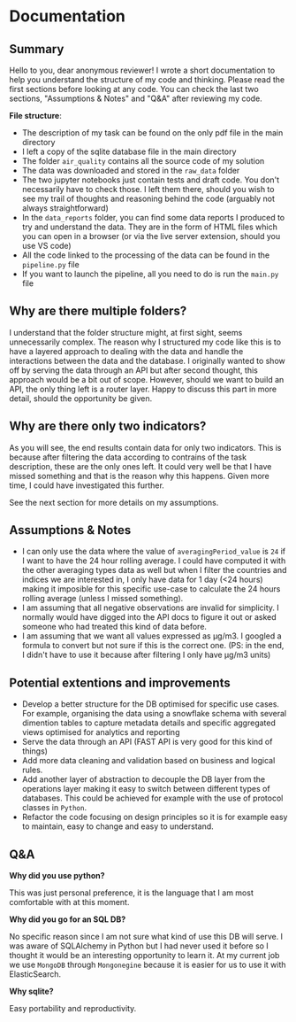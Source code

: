 # Documentation

## Summary

Hello to you, dear anonymous reviewer! I wrote a short documentation to help you understand the structure of my code and thinking. Please read the first sections before looking at any code. You can check the last two sections, "Assumptions & Notes" and "Q&A" after reviewing my code.

**File structure**:

* The description of my task can be found on the only pdf file in the main directory
* I left a copy of the sqlite database file in the main directory
* The folder `air_quality` contains all the source code of my solution
* The data was downloaded and stored in the `raw_data` folder
* The two jupyter notebooks just contain tests and draft code. You don't necessarily have to check those. I left them there, should you wish to see my trail of thoughts and reasoning behind the code (arguably not always straightforward)
* In the `data_reports` folder, you can find some data reports I produced to try and understand the data. They are in the form of HTML files which you can open in a browser (or via the live server extension, should you use VS code)
* All the code linked to the processing of the data can be found in the `pipeline.py` file
* If you want to launch the pipeline, all you need to do is run the `main.py` file

## Why are there multiple folders?

I understand that the folder structure might, at first sight, seems unnecessarily complex. The reason why I structured my code like this is to have a layered approach to dealing with the data and handle the interactions between the data and the database. I originally wanted to show off by serving the data through an API but after second thought, this approach would be a bit out of scope. However, should we want to build an API, the only thing left is a router layer. Happy to discuss this part in more detail, should the opportunity be given.


## Why are there only two indicators?

As you will see, the end results contain data for only two indicators. This is because after filtering the data according to contrains of the task description, these are the only ones left. It could very well be that I have missed something and that is the reason why this happens. Given more time, I could have investigated this further.

See the next section for more details on my assumptions.


## Assumptions & Notes

* I can only use the data where the value of `averagingPeriod_value` is `24`  if I want to have the 24 hour rolling average. I could have computed it with the other averaging types data as well but when I filter the countries and indices we are interested in, I only have data for 1 day (<24 hours) making it imposible for this specific use-case to calculate the 24 hours rolling average (unless I missed something).
* I am assuming that all negative observations are invalid for simplicity. I normally would have digged into the API docs to figure it out or asked someone who had treated this kind of data before.
* I am assuming that we want all values expressed as μg/m3. I googled a formula to convert but not sure if this is the correct one. (PS: in the end, I didn't have to use it because after filtering I only have μg/m3 units)


## Potential extentions and improvements

* Develop a better structure for the DB optimised for specific use cases. For example, organising the data using a snowflake schema with several dimention tables to capture metadata details and specific aggregated views optimised for analytics and reporting
* Serve the data through an API (FAST API is very good for this kind of things)
* Add more data cleaning and validation based on business and logical rules.
* Add another layer of abstraction to decouple the DB layer from the operations layer making it easy to switch between different types of databases. This could be achieved for example with the use of protocol classes in `Python`.
* Refactor the code focusing on design principles so it is for example easy to maintain, easy to change and easy to understand.


## Q&A

**Why did you use python?**

This was just personal preference, it is the language that I am most comfortable with at this moment.


**Why did you go for an SQL DB?**

No specific reason since I am not sure what kind of use this DB will serve. I was aware of SQLAlchemy in Python but I had never used it before so I thought it would be an interesting opportunity to learn it. At my current job we use `MongoDB` through `Mongonegine` because it is easier for us to use it with ElasticSearch.


**Why sqlite?**

Easy portability and reproductivity.
